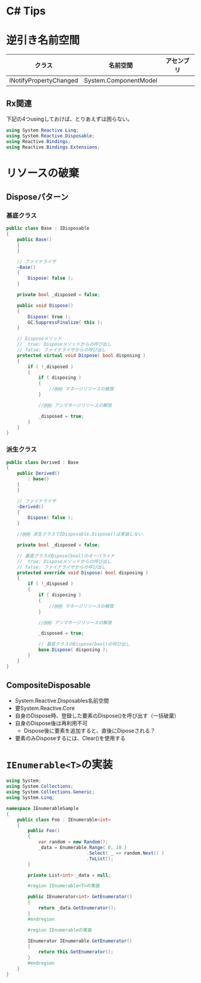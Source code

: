 # C# Tips

# 逆引き名前空間

|クラス|名前空間|アセンブリ|
|---|---|---|
|INotifyPropertyChanged|System.ComponentModel||

## Rx関連

下記の4つusingしておけば、とりあえずは困らない。

```cs
using System.Reactive.Linq;
using System.Reactive.Disposable;
using Reactive.Bindings;
using Reactive.Bindings.Extensions;
```

# リソースの破棄

## Disposeパターン 

### 基底クラス

```cs {.line-numbers}
public class Base : IDisposable
{
    public Base()
    {
    }

    // ファイナライザ
    ~Base()
    {
        Dispose( false );
    }

    private bool _disposed = false;

    public void Dispose()
    {
        Dispose( true );
        GC.SuppressFinalize( this );
    }

    // Disposeメソッド
    //  true: Disposeメソッドからの呼び出し
    // false: ファイナライザからの呼び出し
    protected virtual void Dispose( bool disposing )
    {
        if ( !_disposed )
        {
            if ( disposing )
            {
                //@@@ マネージリソースの解放
            }

            //@@@ アンマネージリソースの解放

            _disposed = true;
        }
    }
}
```

### 派生クラス

```cs {.line-numbers}
public class Derived : Base
{
    public Derived()
        : base()
    {
    }

    // ファイナライザ
    ~Derived()
    {
        Dispose( false );
    }

    //@@@ 派生クラスでIDisposable.Dispose()は実装しない.

    private bool _disposed = false;

    // 基底クラスのDipose(bool)のオーバライド
    //  true: Disposeメソッドからの呼び出し
    // false: ファイナライザからの呼び出し
    protected override void Dispose( bool disposing )
    {
        if ( !_disposed )
        {
            if ( disposing )
            {
                //@@@ マネージリソースの解放
            }

            //@@@ アンマネージリソースの解放

            _disposed = true;

            // 基底クラスのDispose(bool)の呼び出し
            base.Dispose( disposing );
        }
    }
}
```

## CompositeDisposable

- System.Reactive.Disposables名前空間
- 要System.Reactive.Core
- 自身のDispose時、登録した要素のDispose()を呼び出す（一括破棄）
- 自身のDispose後は再利用不可
    - Dispose後に要素を追加すると、直後にDiposeされる？
- 要素のみDisposeするには、Clear()を使用する

# `IEnumerable<T>`の実装

```cs {.line-numbers}
using System;
using System.Collections;
using System.Collections.Generic;
using System.Linq;

namespace IEnumerableSample
{
    public class Foo : IEnumerable<int>
    {
        public Foo()
        {
            var random = new Random();
            _data = Enumerable.Range( 0, 10 )
                              .Select( _ => random.Next() )
                              .ToList();
        }

        private List<int> _data = null;

        #region IEnumerable<T>の実装

        public IEnumerator<int> GetEnumerator()
        {
            return _data.GetEnumerator();
        }
        #endregion

        #region IEnumerableの実装

        IEnumerator IEnumerable.GetEnumerator()
        {
            return this.GetEnumerator();
        }
        #endregion
    }
}
```
